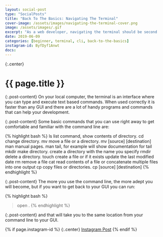 ```yaml
---
layout: social-post
type: "SocialPosts"
title: "Back To The Basics: Navigating The Terminal"
cover-image: /assets/images/navigating-the-terminal-cover.png
image: /assets/images/.gif
excerpt: "As a web developer, navigating the terminal should be second nature."
date: 2019-06-09
categories: [beginner, terminal, cli, back-to-the-basics]
instagram-id: ByfDyf1Anwt
docs: 
---
```

{:.center}
# {{ page.title }}

{:.post-content}
On your local computer, the terminal is an interface where you can type
and execute text based commands. When used correctly it is faster than any GUI
and there are a lot of handy programs and commands that can help your development.

{:.post-content}
Some basic commands that you can use right away to get comfortable and familiar with
the command line are:

{% highlight bash %}
ls          list command, show contents of directory.
cd          change directory.
mv          move a file or a directory. mv [source] [destination]
man         manual pages. man tail, for example will show documentation for tail
mkdir       make directory. create a directory with the name you specify
rmdir       delete a directory.
touch       create a file or if it exists update the last modified date
rm          remove a file
cat         read contents of a file or concatenate multiple files into one output
cp          copy files or directories. cp [source] [destination]
{% endhighlight %}

{:.post-content}
The more you use the command line, the more adept you will become, but if you 
want to get back to your GUI you can run:

{% highlight bash %}
> open .
{% endhighlight %}

{:.post-content}
and that will take you to the same location from your command line to your GUI.

{% if page.instagram-id %}
{:.center}
<a class="insta-link" href="https://www.instagram.com/p/{{page.instagram-id}}" target="_blank">Instagram Post</a>
{% endif %}
